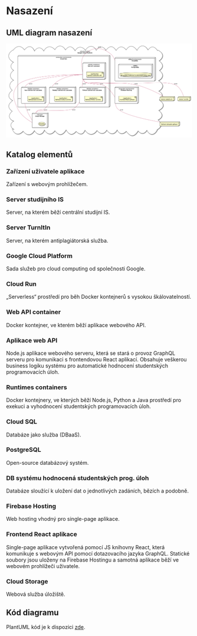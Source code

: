 # Nasazení

## UML diagram nasazení

![Deployment diagram](/assets/diagrams/out/soa/deployment/deployment.png)

## Katalog elementů

### Zařízení uživatele aplikace

Zařízení s webovým prohlížečem.

### Server studijního IS

Server, na kterém běží centrální studijní IS.

### Server TurnItIn

Server, na kterém antiplagiátorská služba.

### Google Cloud Platform

Sada služeb pro cloud computing od společnosti Google.

### Cloud Run

„Serverless“ prostředí pro běh Docker kontejnerů s vysokou škálovatelností.

### Web API container

Docker kontejner, ve kterém běží aplikace webového API.

### Aplikace web API

Node.js aplikace webového serveru, která se stará o provoz GraphQL serveru pro komunikaci s frontendovou React aplikací. Obsahuje veškerou business logiku systému pro automatické hodnocení studentských programovacích úloh.

### Runtimes containers

Docker kontejnery, ve kterých běží Node.js, Python a Java prostředí pro exekuci a vyhodnocení studentských programovacích úloh.

### Cloud SQL

Databáze jako služba (DBaaS).

### PostgreSQL

Open-source databázový systém.

### DB systému hodnocená studentských prog. úloh

Databáze sloužící k uložení dat o jednotlivých zadáních, bězích a podobně.

### Firebase Hosting

Web hosting vhodný pro single-page aplikace.

### Frontend React aplikace

Single-page aplikace vytvořená pomocí JS knihovny React, která komunikuje s webovým API pomocí dotazovacího jazyka GraphQL. Statické soubory jsou uloženy na Firebase Hostingu a samotná aplikace běží ve webovém prohlížeči uživatele.

### Cloud Storage

Webová služba úložiště.

## Kód diagramu

PlantUML kód je k dispozici [zde](/assets/diagrams/src/soa/deployment.puml).
